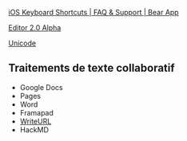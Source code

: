 [iOS Keyboard Shortcuts | FAQ & Support | Bear App](https://bear.app/faq/Shortcuts%20and%20more/iOS%20Shortcuts/)

[Editor 2.0 Alpha](https://bear.app/alpha/)

[Unicode](https://www.compart.com/en/unicode/)


## Traitements de texte collaboratif
- Google Docs
- Pages
- Word
- Framapad
- [WriteURL](https://www.writeurl.com)
- HackMD

